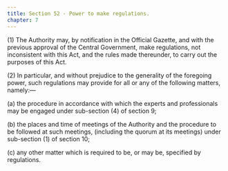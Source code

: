 ```yaml
---
title: Section 52 - Power to make regulations.
chapter: 7
---
```


(1) The Authority may, by notification in the Official Gazette, and with the previous approval of the Central Government, make regulations, not inconsistent with this Act, and the rules made thereunder, to carry out the purposes of this Act.

(2) In particular, and without prejudice to the generality of the foregoing power, such regulations may provide for all or any of the following matters, namely:—

(a) the procedure in accordance with which the experts and professionals may be engaged 
under sub-section (4) of section 9;

(b) the places and time of meetings of the Authority and the procedure to be followed at such meetings, (including the quorum at its meetings) under sub-section (1) of section 10;

(c) any other matter which is required to be, or may be, specified by regulations.


